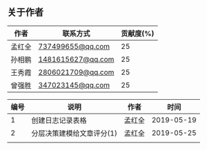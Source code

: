 ## 关于作者

| 作者   | 联系方式          | 贡献度(%) |
| ------ | ----------------- | --------- |
| 孟红全 | 737499655@qq.com  | 25        |
| 孙相鹏 | 1481615627@qq.com | 25        |
| 王秀霞 | 2806021709@qq.com | 25        |
| 曾强胜 | 347023145@qq.com  | 25        |





| 编号 | 说明                      | 作者   | 时间       |
| ---- | ------------------------- | ------ | ---------- |
| 1    | 创建日志记录表格          | 孟红全 | 2019-05-19 |
| 2    | 分层决策建模给文章评分(1) | 孟红全 | 2019-05-25 |
|      |                           |        |            |

